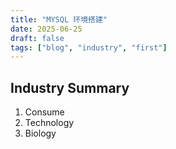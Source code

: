 ```yaml
---
title: "MYSQL 环境搭建"
date: 2025-06-25
draft: false
tags: ["blog", "industry", "first"]
---
```


## Industry Summary
 1. Consume
 2. Technology
 3. Biology